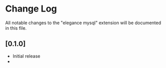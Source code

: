 # Change Log

All notable changes to the "elegance mysql" extension will be documented in this file.

## [0.1.0]

- Initial release
-
